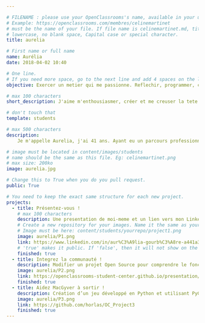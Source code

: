 ```yaml
---

# FILENAME : please use your OpenClassrooms's name, available in your url.
# Example: https://openclassrooms.com/membres/celinemartinet
# must be the name of your file. If file name is celinemartinet.md, title is celinemartinet.
# lowercase, no blank space, Capital case or special character.
title: aurelia

# First name or full name
name: Aurélia
date: 2018-04-02 10:40

# One line.
# If you need more space, go to the next line and add 4 spaces on the left, as in 'description'.
objective: Exercer un metier qui me passionne. Reflechir, programmer, creer.

# max 100 characters
short_description: J'aime m'enthousiasmer, créer et me creuser la tete. Sinon je joue de la basse, j'adore sortir et aller à des concerts de rock.

# don't touch that
template: students

# max 500 characters
description:
    Je m'appelle Aurelia, j'ai 41 ans. Ayant eu un parcours professionnel un peu atypique, je lui donne une nouvelle cohérence et un nouveau départ en me formant au developpement informatique. Je vais aimer exercer mon futur métier car il sera diversifié, créatif et exigeant. Aujourd'hui je ne sais pas dans quelle configuation j'exercerai mon activite de developpeuse python, mais je sais que j'aime faire partie d'une equipe, j'aime reflechir, structurer l'avancement d'un projet et créer. 

# image must be located in content/images/students
# name should be the same as this file. Eg: celinemartinet.png
# max size: 200ko
image: aurelia.jpg

# Change this to True when you do you pull request.
public: True

# You need to keep the exact same structure for each new project.
projects:
  - title: Présentez-vous !
    # max 100 characters
    description: Une presentation de moi-meme et un lien vers mon LinkedIn.
    # Create a new repository for your images. Name it the same as your nickname and profile picture.
    # Image must be here: content/students/yourrepo/project1.png
    image: aurelia/P1.png
    link: https://www.linkedin.com/in/aur%C3%A9lia-gourb%C3%A8re-a441a3b8/
    # 'true' makes it public. If 'false', then it will not show on the website.
    finished: true
  - title: Integrez la communauté !
    description: Modifier un projet Open Source pour comprendre le fonctionnement de Git, de Github et des pull requests.
    image: aurelia/P2.png
    link: https://openclassrooms-student-center.github.io/presentation/students/aurelia.html
    finished: true
  - title: Aidez MacGyver à sortir !
    description: Création d’un jeu développé en Python et utilisant PyGame.
    image: aurelia/P3.png
    link: https://github.com/horlas/OC_Project3
    finished: true
---
```


